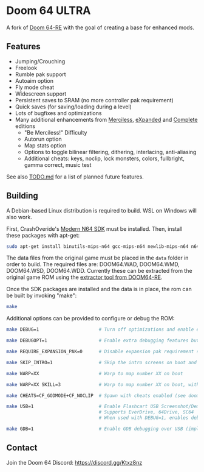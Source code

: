 # Doom 64 ULTRA

A fork of [Doom 64-RE] with the goal of creating a base for enhanced mods.

## Features

- Jumping/Crouching
- Freelook
- Rumble pak support
- Autoaim option
- Fly mode cheat
- Widescreen support
- Persistent saves to SRAM (no more controller pak requirement)
- Quick saves (for saving/loading during a level)
- Lots of bugfixes and optimizations
- Many additional enhancements from [Merciless], [eXpanded] and [Complete] editions
  - "Be Merciless!" Difficulty
  - Autorun option
  - Map stats option
  - Options to toggle bilinear filtering, dithering, interlacing, anti-aliasing
  - Additional cheats: keys, noclip, lock monsters, colors, fullbright, gamma correct, music test

See also [TODO.md](./TODO.md) for a list of planned future features.

## Building

A Debian-based Linux distribution is required to build. WSL on Windows will also work.

First, CrashOveride's [Modern N64 SDK] must be installed. Then, install these
packages with apt-get:

```sh
sudo apt-get install binutils-mips-n64 gcc-mips-n64 newlib-mips-n64 n64sdk-common n64sdk makemask
```

The data files from the original game must be placed in the `data` folder in
order to build. The required files are: DOOM64.WAD, DOOM64.WMD, DOOM64.WSD,
DOOM64.WDD. Currently these can be extracted from the original game ROM using the
[extractor tool from DOOM64-RE](https://github.com/Erick194/DOOM64-RE/tree/f3792388b43d6fcef087b953f117f4df1bfd261e/doom64/Tools).

Once the SDK packages are installed and the data is in place, the rom can be
built by invoking "make":

```sh
make
```

Additional options can be provided to configure or debug the ROM:

```sh
make DEBUG=1                      # Turn off optimizations and enable extra debugging features

make DEBUGOPT=1                   # Enable extra debugging features but leave optimizations on

make REQUIRE_EXPANSION_PAK=0      # Disable expansion pak requirement screen

make SKIP_INTRO=1                 # Skip the intro screens on boot and go straight to the menu

make WARP=XX                      # Warp to map number XX on boot

make WARP=XX SKILL=3              # Warp to map number XX on boot, with the specified difficulty (1-5)

make CHEATS=CF_GODMODE+CF_NOCLIP  # Spawn with cheats enabled (see doomdef.h for more CF_ flags)

make USB=1                        # Enable Flashcart USB Screenshot/Demo transfers
                                  # Supports EverDrive, 64Drive, SC64
                                  # When used with DEBUG=1, enables debug logging over USB

make GDB=1                        # Enable GDB debugging over USB (implies DEBUG=1 and USB=1)
```
## Contact

Join the Doom 64 Discord: https://discord.gg/Ktxz8nz

[Doom 64-RE]: https://github.com/Erick194/DOOM64-RE
[Merciless]: https://github.com/jnmartin84/Doom-64-Merciless-Edition/tree/modern
[eXpanded]: https://github.com/Immorpher/DOOM64XE
[Complete]: https://github.com/azamorapl/doom64-complete-edition
[Modern N64 SDK]: https://crashoveride95.github.io/modernsdk/index.html
